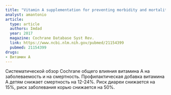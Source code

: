 ```yaml
---
title: "Vitamin A supplementation for preventing morbidity and mortality in children from six months to five years of age"
analyst: amantonio
article:
  type: article
  authors: Imdad
  year: 2017
  magazine: Cochrane Database Syst Rev.
  link: https://www.ncbi.nlm.nih.gov/pubmed/21154399
  pubmed: 21154399
drugs:
- Витамин A
---
```


Систематической обзор Cochrane общего влияния витамина А на заболеваемость и на смертность. Профилактическая добавка витамина А детям снижает смертность на 12-24%. Риск диареи снижается на 15%, риск заболевания корью снижается на 50%.
